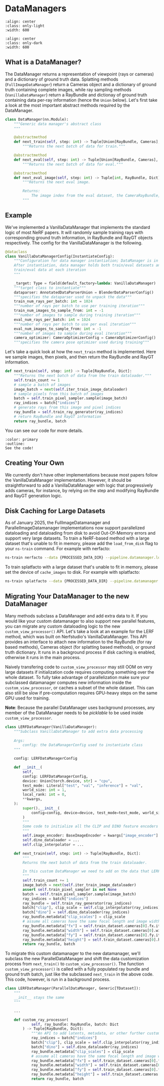 # DataManagers

```{image} imgs/pipeline_datamanager-light.png
:align: center
:class: only-light
:width: 600
```

```{image} imgs/pipeline_datamanager-dark.png
:align: center
:class: only-dark
:width: 600
```

## What is a DataManager?

The DataManager returns a representation of viewpoint (rays or cameras) and a dictionary of ground truth data. Splatting methods (`FullImageDataManager`) return a Cameras object and a dictionary of ground truth containing complete images, while ray sampling methods (`VanillaDataManager`) return a RayBundle and dictionay of ground truth containing data per-ray information (hence the `Union` below). Let's first take a look at the most important abstract methods required by the DataManager. 

```python
class DataManager(nn.Module):
    """Generic data manager's abstract class
    """

    @abstractmethod
    def next_train(self, step: int) -> Tuple[Union[RayBundle, Cameras], Dict]:
        """Returns the next batch of data for train."""

    @abstractmethod
    def next_eval(self, step: int) -> Tuple[Union[RayBundle, Cameras], Dict]:
        """Returns the next batch of data for eval."""

    @abstractmethod
    def next_eval_image(self, step: int) -> Tuple[int, RayBundle, Dict]:
        """Returns the next eval image.

        Returns:
            The image index from the eval dataset, the CameraRayBundle, and the RayGT dictionary.
        """
```

## Example

We've implemented a VanillaDataManager that implements the standard logic of most NeRF papers. It will randomly sample training rays with corresponding ground truth information, in RayBundle and RayGT objects respectively. The config for the VanillaDataManager is the following.

```python
@dataclass
class VanillaDataManagerConfig(InstantiateConfig):
    """Configuration for data manager instantiation; DataManager is in charge of keeping the train/eval dataparsers;
    After instantiation, data manager holds both train/eval datasets and is in charge of returning unpacked
    train/eval data at each iteration
    """

    _target: Type = field(default_factory=lambda: VanillaDataManager)
    """target class to instantiate"""
    dataparser: AnnotatedDataParserUnion = BlenderDataParserConfig()
    """specifies the dataparser used to unpack the data"""
    train_num_rays_per_batch: int = 1024
    """number of rays per batch to use per training iteration"""
    train_num_images_to_sample_from: int = -1
    """number of images to sample during training iteration"""
    eval_num_rays_per_batch: int = 1024
    """number of rays per batch to use per eval iteration"""
    eval_num_images_to_sample_from: int = -1
    """number of images to sample during eval iteration"""
    camera_optimizer: CameraOptimizerConfig = CameraOptimizerConfig()
    """specifies the camera pose optimizer used during training"""
```

Let's take a quick look at how the `next_train` method is implemented. Here we sample images, then pixels, and then return the RayBundle and RayGT information.

```python
def next_train(self, step: int) -> Tuple[RayBundle, Dict]:
    """Returns the next batch of data from the train dataloader."""
    self.train_count += 1
    # sample a batch of images
    image_batch = next(self.iter_train_image_dataloader)
    # sample pixels from this batch of images
    batch = self.train_pixel_sampler.sample(image_batch)
    ray_indices = batch["indices"]
    # generate rays from this image and pixel indices
    ray_bundle = self.train_ray_generator(ray_indices)
    # return RayBundle and RayGT information
    return ray_bundle, batch
```

You can see our code for more details.

```{button-link} https://github.com/nerfstudio-project/nerfstudio/blob/main/nerfstudio/data/datamanagers/base_datamanager.py
:color: primary
:outline:
See the code!
```

## Creating Your Own

We currently don't have other implementations because most papers follow the VanillaDataManager implementation. However, it should be straightforward to add a VanillaDataManager with logic that progressively adds cameras, for instance, by relying on the step and modifying RayBundle and RayGT generation logic.

## Disk Caching for Large Datasets
As of January 2025, the FullImageDatamanager and ParallelImageDatamanager implementations now support parallelized dataloading and dataloading from disk to avoid Out-Of-Memory errors and support very large datasets. To train a NeRF-based method with a large dataset that's unable to fit in memory, please add the `load_from_disk` flag to your `ns-train` command. For example with nerfacto:
```bash
ns-train nerfacto --data {PROCESSED_DATA_DIR} --pipeline.datamanager.load_from_disk
```

To train splatfacto with a large dataset that's unable to fit in memory, please set the device of `cache_images` to disk. For example with splatfacto:
```bash
ns-train splatfacto --data {PROCESSED_DATA_DIR} --pipeline.datamanager.cache_images disk
```

## Migrating Your DataManager to the new DataManager 
Many methods subclass a DataManager and add extra data to it. If you would like your custom datamanager to also support new parallel features, you can migrate any custom dataloading logic to the new `custom_view_processor()` API. Let's take a look at an example for the LERF method, which was built on Nerfstudio's VanillaDataManager. This API provides an interface to attach new information to the RayBundle (for ray based methods), Cameras object (for splatting based methods), or ground truth dictionary. It runs in a background process if disk caching is enabled, otherwise it runs in the main process.

Naively transfering code to `custom_view_processor` may still OOM on very large datasets if initialization code requires computing something over the whole dataset. To fully take advantage of parallelization make sure your subclassed datamanager computes new information inside the `custom_view_processor`, or caches a subset of the whole dataset. This can also still be slow if pre-computation requires GPU-heavy steps on the same GPU used for training.

**Note**: Because the parallel DataManager uses background processes, any member of the DataManager needs to be *picklable* to be used inside `custom_view_processor`.

```python
class LERFDataManager(VanillaDataManager):
    """Subclass VanillaDataManager to add extra data processing
    
    Args:
        config: the DataManagerConfig used to instantiate class
    """

    config: LERFDataManagerConfig

    def __init__(
        self,
        config: LERFDataManagerConfig,
        device: Union[torch.device, str] = "cpu",
        test_mode: Literal["test", "val", "inference"] = "val",
        world_size: int = 1,
        local_rank: int = 0,
        **kwargs,
    ):
        super().__init__(
            config=config, device=device, test_mode=test_mode, world_size=world_size, local_rank=local_rank, **kwargs
        )
        """
        Some code to initialize all the CLIP and DINO feature encoders
        """
        self.image_encoder: BaseImageEncoder = kwargs["image_encoder"]
        self.dino_dataloader = ...
        self.clip_interpolator = ...

    def next_train(self, step: int) -> Tuple[RayBundle, Dict]:
        """
        Returns the next batch of data from the train dataloader.

        In this custom DataManager we need to add on the data that LERF needs, namely CLIP and DINO features
        """
        self.train_count += 1
        image_batch = next(self.iter_train_image_dataloader)
        assert self.train_pixel_sampler is not None
        batch = self.train_pixel_sampler.sample(image_batch)
        ray_indices = batch["indices"]
        ray_bundle = self.train_ray_generator(ray_indices)
        batch["clip"], clip_scale = self.clip_interpolator(ray_indices)
        batch["dino"] = self.dino_dataloader(ray_indices)
        ray_bundle.metadata["clip_scales"] = clip_scale
        # assume all cameras have the same focal length and image width
        ray_bundle.metadata["fx"] = self.train_dataset.cameras[0].fx.item()
        ray_bundle.metadata["width"] = self.train_dataset.cameras[0].width.item()
        ray_bundle.metadata["fy"] = self.train_dataset.cameras[0].fy.item()
        ray_bundle.metadata["height"] = self.train_dataset.cameras[0].height.item()
        return ray_bundle, batch
```

To migrate this custom datamanager to the new datamanager, we'll subclass the new ParallelDataManager and shift the data customization process from `next_train()` to `custom_view_processor()`. 
The function `custom_view_processor()` is called with a fully populated ray bundle and ground truth batch, just like the subclassed `next_train` in the above code. This code, however, is run in a background process.

```python
class LERFDataManager(ParallelDataManager, Generic[TDataset]):
    """
    __init__ stays the same
    """

    ...

    def custom_ray_processor(
            self, ray_bundle: RayBundle, batch: Dict
        ) -> Tuple[RayBundle, Dict]:
            """An API to add latents, metadata, or other further customization to the RayBundle dataloading process that is parallelized."""
            ray_indices = batch["indices"]
            batch["clip"], clip_scale = self.clip_interpolator(ray_indices)
            batch["dino"] = self.dino_dataloader(ray_indices)
            ray_bundle.metadata["clip_scales"] = clip_scale
            # assume all cameras have the same focal length and image width
            ray_bundle.metadata["fx"] = self.train_dataset.cameras[0].fx.item()
            ray_bundle.metadata["width"] = self.train_dataset.cameras[0].width.item()
            ray_bundle.metadata["fy"] = self.train_dataset.cameras[0].fy.item()
            ray_bundle.metadata["height"] = self.train_dataset.cameras[0].height.item()
            return ray_bundle, batch
```
